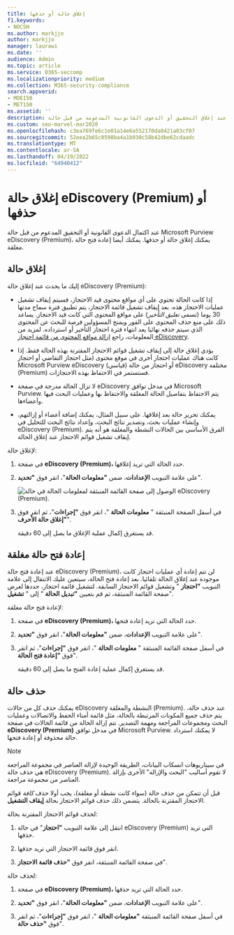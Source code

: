 ```yaml
---
title: إغلاق حالة أو حذفها
f1.keywords:
- NOCSH
ms.author: markjjo
author: markjjo
manager: laurawi
ms.date: ''
audience: Admin
ms.topic: article
ms.service: O365-seccomp
ms.localizationpriority: medium
ms.collection: M365-security-compliance
search.appverid:
- MOE150
- MET150
ms.assetid: ''
description: تعرف على ما يحدث عند إغلاق التحقيق أو الدعوى القانونية المدعومة من قبل حالة Microsoft Purview eDiscovery (Premium) أو حذفها.
ms.custom: seo-marvel-mar2020
ms.openlocfilehash: c3ea769fe6c1e01a14e6a552170da8421a03cf07
ms.sourcegitcommit: 52eea2b65c0598ba4a1b930c58b42dbe62cdaadc
ms.translationtype: MT
ms.contentlocale: ar-SA
ms.lasthandoff: 04/19/2022
ms.locfileid: "64940412"
---
```

# <a name="close-or-delete-an-ediscovery-premium-case"></a>إغلاق حالة eDiscovery (Premium) أو حذفها

عند اكتمال الدعوى القانونية أو التحقيق المدعوم من قبل حالة Microsoft Purview eDiscovery (Premium)، يمكنك إغلاق حالة أو حذفها. يمكنك أيضا إعادة فتح حالة مغلقة.

## <a name="close-a-case"></a>إغلاق حالة

إليك ما يحدث عند إغلاق حالة eDiscovery (Premium):

- إذا كانت الحالة تحتوي على أي مواقع محتوى قيد الاحتجاز، فسيتم إيقاف تشغيل عمليات الاحتجاز هذه. بعد إيقاف تشغيل قائمة الاحتجاز، يتم تطبيق فترة سماح مدتها 30 يوما (تسمى *تعليق التأخير*) على مواقع المحتوى التي كانت قيد الاحتجاز. يساعد ذلك على منع حذف المحتوى على الفور ويمنح المسؤولين فرصة للبحث عن المحتوى الذي سيتم حذفه نهائيا بعد انتهاء فترة احتجاز التأخير أو استرداده. لمزيد من المعلومات، راجع [إزالة مواقع المحتوى من قائمة احتجاز eDiscovery](create-ediscovery-holds.md#removing-content-locations-from-an-ediscovery-hold).

- يؤدي إغلاق حالة إلى إيقاف تشغيل قوائم الاحتجاز المقترنة بهذه الحالة فقط. إذا كانت هناك عمليات احتجاز أخرى في موقع محتوى (مثل احتجاز التقاضي أو احتجاز Microsoft Purview eDiscovery (قياسي) أو احتجاز من حالة eDiscovery مختلفة (Premium) فستستمر في الاحتفاظ بهذه الاحتجازات.

- لا تزال الحالة مدرجة في صفحة eDiscovery في مدخل توافق Microsoft Purview. يتم الاحتفاظ بتفاصيل الحالة المغلقة والاحتفاظ بها وعمليات البحث فيها وأعضاءها.

- يمكنك تحرير حالة بعد إغلاقها. على سبيل المثال، يمكنك إضافة أعضاء أو إزالتهم، وإنشاء عمليات بحث، وتصدير نتائج البحث، وإعداد نتائج البحث للتحليل في eDiscovery (Premium). الفرق الأساسي بين الحالات النشطة والمغلقة هو أنه يتم إيقاف تشغيل قوائم الاحتجاز عند إغلاق الحالة.

لإغلاق حالة:

1. في صفحة **eDiscovery (Premium)،** حدد الحالة التي تريد إغلاقها.

2. على علامة التبويب **الإعدادات**، ضمن **"معلومات الحالة**"، انقر فوق **"تحديد**".

   ![الوصول إلى صفحة القائمة المنبثقة لمعلومات الحالة في حالة eDiscovery (Premium).](..\media\AeDSelectCaseInformation.png) 

3. في أسفل الصفحة المنبثقة " **معلومات الحالة** "، انقر فوق **"إجراءات**"، ثم انقر فوق **"إغلاق حالة الأحرف**".

   قد يستغرق إكمال عملية الإغلاق ما يصل إلى 60 دقيقة.

## <a name="reopen-a-closed-case"></a>إعادة فتح حالة مغلقة

عند إعادة فتح حالة eDiscovery (Premium)، لن تتم إعادة أي عمليات احتجاز كانت موجودة عند إغلاق الحالة تلقائيا. بعد إعادة فتح الحالة، سيتعين عليك الانتقال إلى علامة التبويب **"احتجاز** " وتشغيل قوائم الاحتجاز السابقة. لتشغيل قائمة احتجاز، حددها لعرض صفحة القائمة المنبثقة، ثم قم بتعيين **"تبديل الحالة** " إلى " **تشغيل**".

لإعادة فتح حالة مغلقة:

1. في صفحة **eDiscovery (Premium)،** حدد الحالة التي تريد إعادة فتحها.

2. على علامة التبويب **الإعدادات**، ضمن **"معلومات الحالة**"، انقر فوق **"تحديد**".

3. في أسفل صفحة القائمة المنبثقة " **معلومات الحالة** "، انقر فوق **"إجراءات**"، ثم انقر فوق **"إعادة فتح الحالة**".

   قد يستغرق إكمال عملية إعادة الفتح ما يصل إلى 60 دقيقة.

## <a name="delete-a-case"></a>حذف حالة

يمكنك حذف كل من حالات eDiscovery النشطة والمغلقة (Premium). عند حذف حالة، يتم حذف جميع المكونات المرتبطة بالحالة، مثل قائمة أمناء الحفظ والاتصالات وعمليات البحث ومجموعات المراجعة ومهمة التصدير. تتم إزالة الحالة من قائمة الحالات في صفحة **eDiscovery (Premium)** في مدخل توافق Microsoft Purview. لا يمكنك استرداد حالة محذوفة أو إعادة فتحها.

> [!NOTE]
> في سيناريوهات انسكاب البيانات، الطريقة الوحيدة لإزالة العناصر في مجموعة المراجعة هي حذف حالة eDiscovery (Premium). لا تقوم أساليب "البحث والإزالة" الأخرى بإزالة العناصر من مجموعة مراجعة.

قبل أن تتمكن من حذف حالة (سواء كانت نشطة أو مغلقة)، يجب أولا حذف *كافة* قوائم الاحتجاز المقترنة بالحالة. يتضمن ذلك حذف قوائم الاحتجاز بحالة **إيقاف التشغيل**.

لحذف قوائم الاحتجاز المقترنة بحالة:

1. انتقل إلى علامة التبويب **"احتجاز**" في حالة eDiscovery (Premium) التي تريد حذفها.

2. انقر فوق قائمة الاحتجاز التي تريد حذفها.

3. في صفحة القائمة المنبثقة، انقر فوق **"حذف قائمة الاحتجاز**".

لحذف حالة:

1. في صفحة **eDiscovery (Premium)،** حدد الحالة التي تريد حذفها.

2. على علامة التبويب **الإعدادات**، ضمن **"معلومات الحالة**"، انقر فوق **"تحديد**".

3. في أسفل صفحة القائمة المنبثقة **"معلومات الحالة** "، انقر فوق **"إجراءات**"، ثم انقر فوق **"حذف حالة**".

